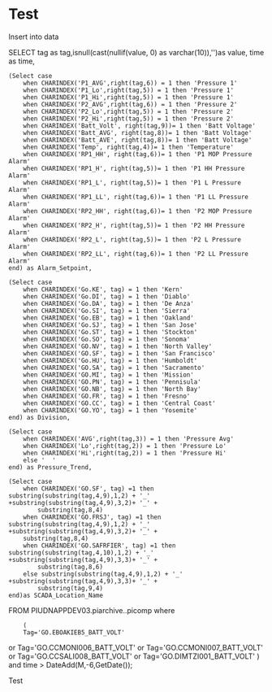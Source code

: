# Test

Insert into data

SELECT tag as tag,isnull(cast(nullif(value, 0) as varchar(10)),'')as value, time as time,
	
	(Select case
		when CHARINDEX('P1_AVG',right(tag,6)) = 1 then 'Pressure 1'
		when CHARINDEX('P1_Lo',right(tag,5)) = 1 then 'Pressure 1'
		when CHARINDEX('P1_Hi',right(tag,5)) = 1 then 'Pressure 1'
		when CHARINDEX('P2_AVG',right(tag,6)) = 1 then 'Pressure 2'
		when CHARINDEX('P2_Lo',right(tag,5)) = 1 then 'Pressure 2'
		when CHARINDEX('P2_Hi',right(tag,5)) = 1 then 'Pressure 2' 			
		when CHARINDEX('Batt_Volt', right(tag,9))= 1 then 'Batt Voltage'
		when CHARINDEX('Batt_AVG', right(tag,8))= 1 then 'Batt Voltage'
		when CHARINDEX('Batt_AVE', right(tag,8))= 1 then 'Batt Voltage'
		when CHARINDEX('Temp', right(tag,4))= 1 then 'Temperature'
		when CHARINDEX('RP1_HH', right(tag,6))= 1 then 'P1 MOP Pressure Alarm'
		when CHARINDEX('RP1_H', right(tag,5))= 1 then 'P1 HH Pressure Alarm'
		when CHARINDEX('RP1_L', right(tag,5))= 1 then 'P1 L Pressure Alarm'
		when CHARINDEX('RP1_LL', right(tag,6))= 1 then 'P1 LL Pressure Alarm'
		when CHARINDEX('RP2_HH', right(tag,6))= 1 then 'P2 MOP Pressure Alarm'
		when CHARINDEX('RP2_H', right(tag,5))= 1 then 'P2 HH Pressure Alarm'
		when CHARINDEX('RP2_L', right(tag,5))= 1 then 'P2 L Pressure Alarm'
		when CHARINDEX('RP2_LL', right(tag,6))= 1 then 'P2 LL Pressure Alarm'
	end) as Alarm_Setpoint,
	
	(Select case
		when CHARINDEX('Go.KE', tag) = 1 then 'Kern'
		when CHARINDEX('Go.DI', tag) = 1 then 'Diablo'
		when CHARINDEX('Go.DA', tag) = 1 then 'De Anza'
		when CHARINDEX('Go.SI', tag) = 1 then 'Sierra'
		when CHARINDEX('Go.EB', tag) = 1 then 'Oakland'
		when CHARINDEX('Go.SJ', tag) = 1 then 'San Jose'
		when CHARINDEX('Go.ST', tag) = 1 then 'Stockton'
		when CHARINDEX('Go.SO', tag) = 1 then 'Sonoma'
		when CHARINDEX('GO.NV', tag) = 1 then 'North Valley'
		when CHARINDEX('GO.SF', tag) = 1 then 'San Francisco'
		when CHARINDEX('Go.HU', tag) = 1 then 'Humboldt'
		when CHARINDEX('GO.SA', tag) = 1 then 'Sacramento'
		when CHARINDEX('GO.MI', tag) = 1 then 'Mission'
		when CHARINDEX('GO.PN', tag) = 1 then 'Pennisula'
		when CHARINDEX('GO.NB', tag) = 1 then 'North Bay'
		when CHARINDEX('GO.FR', tag) = 1 then 'Fresno'
		when CHARINDEX('GO.CC', tag) = 1 then 'Central Coast'
		when CHARINDEX('GO.YO', tag) = 1 then 'Yosemite'
	end) as Division,	
		
	(Select case 	
		when CHARINDEX('AVG',right(tag,3)) = 1 then 'Pressure Avg'
		when CHARINDEX('Lo',right(tag,2)) = 1 then 'Pressure Lo'	
		when CHARINDEX('Hi',right(tag,2)) = 1 then 'Pressure Hi'
		else '  '
	end) as Pressure_Trend,
	
	(Select case
		when CHARINDEX('GO.SF', tag) =1 then substring(substring(tag,4,9),1,2) + '_' +substring(substring(tag,4,9),3,2)+ '_' +
			substring(tag,8,4)
		when CHARINDEX('GO.FRSJ', tag) =1 then substring(substring(tag,4,9),1,2) + '_' +substring(substring(tag,4,9),3,2)+ '_' +
		substring(tag,8,4)
		when CHARINDEX('GO.SAFRFIER', tag) =1 then substring(substring(tag,4,10),1,2) + '_' +substring(substring(tag,4,9),3,3)+ '_' +
			substring(tag,8,6)	
		else substring(substring(tag,4,9),1,2) + '_' +substring(substring(tag,4,9),3,3)+ '_' +
			substring(tag,9,4)
	end)as SCADA_Location_Name



FROM PIUDNAPPDEV03.piarchive..picomp
where 


		( 
		Tag='GO.EBOAKIEB5_BATT_VOLT'
or Tag='GO.CCMONI006_BATT_VOLT'
or Tag='GO.CCMONI007_BATT_VOLT'
or Tag='GO.CCSALI008_BATT_VOLT'
or Tag='GO.DIMTZI001_BATT_VOLT'
		)
	and time > DateAdd(M,-6,GetDate());
	
	
       		

Test
